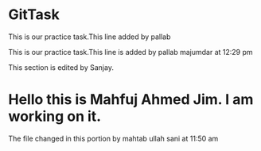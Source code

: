 # GitTask

This is our practice task.This line added by pallab


This is our practice task.This line is added by pallab majumdar at 12:29 pm

This section is edited by Sanjay.

# Hello this is Mahfuj Ahmed Jim. I am working on it.

The file changed in this portion by mahtab ullah sani at 11:50 am
